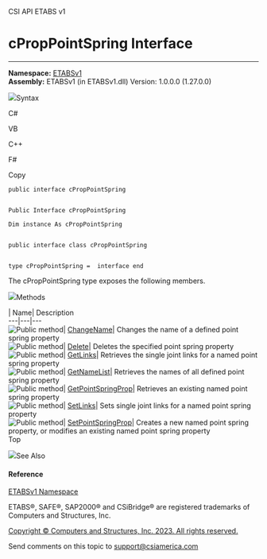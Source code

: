 ﻿

CSI API ETABS v1

# cPropPointSpring Interface  
  
---  
  
**Namespace:** [ETABSv1](2780f1b8-2033-5289-2298-1cdb2a7508d9.htm)  
**Assembly:** ETABSv1 (in ETABSv1.dll) Version: 1.0.0.0 (1.27.0.0)

![](../icons/SectionExpanded.png)Syntax

C#

VB

C++

F#

Copy

    
    
    public interface cPropPointSpring
    
    
    Public Interface cPropPointSpring
    
    Dim instance As cPropPointSpring
    
    
    public interface class cPropPointSpring
    
    
    type cPropPointSpring =  interface end

The cPropPointSpring type exposes the following members.

![](../icons/SectionExpanded.png)Methods

| Name| Description  
---|---|---  
![Public method](../icons/pubmethod.gif)|
[ChangeName](40f03c47-0042-a622-9139-0e506ace90c3.htm)|  Changes the name of a
defined point spring property  
![Public method](../icons/pubmethod.gif)|
[Delete](d4fb8a43-dd4d-7b73-c792-7f3ffa682deb.htm)|  Deletes the specified
point spring property  
![Public method](../icons/pubmethod.gif)|
[GetLinks](c307945f-1023-dd60-c238-48dbdcc6c28d.htm)|  Retrieves the single
joint links for a named point spring property  
![Public method](../icons/pubmethod.gif)|
[GetNameList](093ef2d8-b105-b716-c001-11d7f1e8f101.htm)|  Retrieves the names
of all defined point spring property  
![Public method](../icons/pubmethod.gif)|
[GetPointSpringProp](7e28e6fd-d50d-b05b-af48-f887d2417444.htm)|  Retrieves an
existing named point spring property  
![Public method](../icons/pubmethod.gif)|
[SetLinks](a75f8288-7d7a-4402-8374-803db93372bd.htm)|  Sets single joint links
for a named point spring property  
![Public method](../icons/pubmethod.gif)|
[SetPointSpringProp](de7acb07-fe06-8689-80cd-b508188ab6c4.htm)|  Creates a new
named point spring property, or modifies an existing named point spring
property  
Top

![](../icons/SectionExpanded.png)See Also

#### Reference

[ETABSv1 Namespace](2780f1b8-2033-5289-2298-1cdb2a7508d9.htm)

ETABS®, SAFE®, SAP2000® and CSiBridge® are registered trademarks of Computers
and Structures, Inc.  

[Copyright © Computers and Structures, Inc. 2023. All rights
reserved.](http://www.csiamerica.com)

Send comments on this topic to
[support@csiamerica.com](mailto:support%40csiamerica.com?Subject=CSI%20API%20ETABS%20v1)

